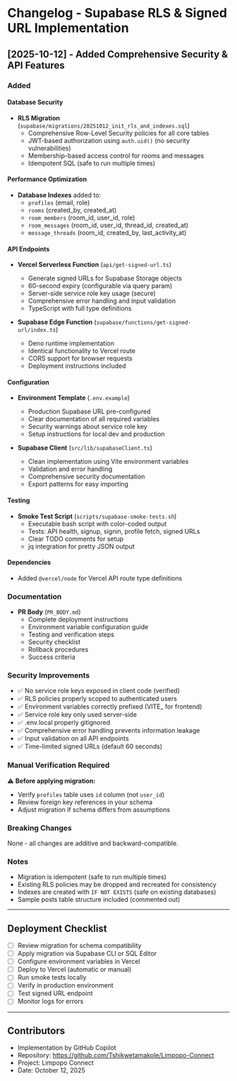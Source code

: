 # Changelog - Supabase RLS & Signed URL Implementation

## [2025-10-12] - Added Comprehensive Security & API Features

### Added

#### Database Security
- **RLS Migration** (`supabase/migrations/20251012_init_rls_and_indexes.sql`)
  - Comprehensive Row-Level Security policies for all core tables
  - JWT-based authorization using `auth.uid()` (no security vulnerabilities)
  - Membership-based access control for rooms and messages
  - Idempotent SQL (safe to run multiple times)

#### Performance Optimization
- **Database Indexes** added to:
  - `profiles` (email, role)
  - `rooms` (created_by, created_at)
  - `room_members` (room_id, user_id, role)
  - `room_messages` (room_id, user_id, thread_id, created_at)
  - `message_threads` (room_id, created_by, last_activity_at)

#### API Endpoints
- **Vercel Serverless Function** (`api/get-signed-url.ts`)
  - Generate signed URLs for Supabase Storage objects
  - 60-second expiry (configurable via query param)
  - Server-side service role key usage (secure)
  - Comprehensive error handling and input validation
  - TypeScript with full type definitions

- **Supabase Edge Function** (`supabase/functions/get-signed-url/index.ts`)
  - Deno runtime implementation
  - Identical functionality to Vercel route
  - CORS support for browser requests
  - Deployment instructions included

#### Configuration
- **Environment Template** (`.env.example`)
  - Production Supabase URL pre-configured
  - Clear documentation of all required variables
  - Security warnings about service role key
  - Setup instructions for local dev and production

- **Supabase Client** (`src/lib/supabaseClient.ts`)
  - Clean implementation using Vite environment variables
  - Validation and error handling
  - Comprehensive security documentation
  - Export patterns for easy importing

#### Testing
- **Smoke Test Script** (`scripts/supabase-smoke-tests.sh`)
  - Executable bash script with color-coded output
  - Tests: API health, signup, signin, profile fetch, signed URLs
  - Clear TODO comments for setup
  - jq integration for pretty JSON output

#### Dependencies
- Added `@vercel/node` for Vercel API route type definitions

### Documentation
- **PR Body** (`PR_BODY.md`)
  - Complete deployment instructions
  - Environment variable configuration guide
  - Testing and verification steps
  - Security checklist
  - Rollback procedures
  - Success criteria

### Security Improvements
- ✅ No service role keys exposed in client code (verified)
- ✅ RLS policies properly scoped to authenticated users
- ✅ Environment variables correctly prefixed (VITE_ for frontend)
- ✅ Service role key only used server-side
- ✅ .env.local properly gitignored
- ✅ Comprehensive error handling prevents information leakage
- ✅ Input validation on all API endpoints
- ✅ Time-limited signed URLs (default 60 seconds)

### Manual Verification Required
⚠️ **Before applying migration:**
- Verify `profiles` table uses `id` column (not `user_id`)
- Review foreign key references in your schema
- Adjust migration if schema differs from assumptions

### Breaking Changes
None - all changes are additive and backward-compatible.

### Notes
- Migration is idempotent (safe to run multiple times)
- Existing RLS policies may be dropped and recreated for consistency
- Indexes are created with `IF NOT EXISTS` (safe on existing databases)
- Sample posts table structure included (commented out)

---

## Deployment Checklist

- [ ] Review migration for schema compatibility
- [ ] Apply migration via Supabase CLI or SQL Editor
- [ ] Configure environment variables in Vercel
- [ ] Deploy to Vercel (automatic or manual)
- [ ] Run smoke tests locally
- [ ] Verify in production environment
- [ ] Test signed URL endpoint
- [ ] Monitor logs for errors

---

## Contributors
- Implementation by GitHub Copilot
- Repository: https://github.com/Tshikwetamakole/Limpopo-Connect
- Project: Limpopo Connect
- Date: October 12, 2025

